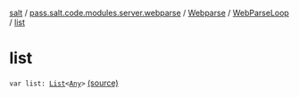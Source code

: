 [salt](../../../index.md) / [pass.salt.code.modules.server.webparse](../../index.md) / [Webparse](../index.md) / [WebParseLoop](index.md) / [list](./list.md)

# list

`var list: `[`List`](https://kotlinlang.org/api/latest/jvm/stdlib/kotlin.collections/-list/index.html)`<`[`Any`](https://kotlinlang.org/api/latest/jvm/stdlib/kotlin/-any/index.html)`>` [(source)](https://github.com/kurbaniec-tgm/salt/tree/master/code/modules/server/webparse/Webparse.kt#L55)